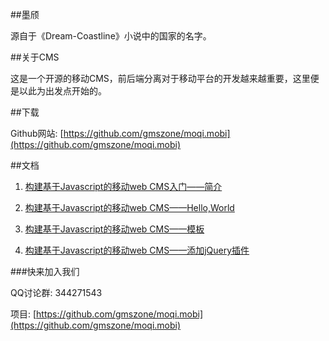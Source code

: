 ##墨颀

源自于《Dream-Coastline》小说中的国家的名字。

##关于CMS

这是一个开源的移动CMS，前后端分离对于移动平台的开发越来越重要，这里便是以此为出发点开始的。

##下载

Github网站: [https://github.com/gmszone/moqi.mobi](https://github.com/gmszone/moqi.mobi)

##文档


1. [构建基于Javascript的移动web CMS入门——简介](http://www.phodal.com/blog/use-jquery-backbone-mustache-build-mobile-app-cms/)

2. [构建基于Javascript的移动web CMS——Hello,World](http://www.phodal.com/blog/use-jquery-backbone-mustache-build-mobile-app-cms-simple-example/)

3. [构建基于Javascript的移动web CMS——模板](http://www.phodal.com/blog/use-jquery-backbone-mustache-build-mobile-app-cms-generate-html/)

4. [构建基于Javascript的移动web CMS——添加jQuery插件](http://www.phodal.com/blog/use-jquery-backbone-mustache-build-mobile-app-cms-add-jquery-plugins/)

###快来加入我们

QQ讨论群: 344271543 

项目: [https://github.com/gmszone/moqi.mobi](https://github.com/gmszone/moqi.mobi)